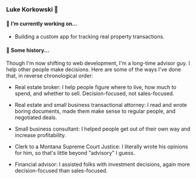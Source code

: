 ### Luke Korkowski 👋

<!--
**lukekorkowski/lukekorkowski** is a ✨ _special_ ✨ repository because its `README.md` (this file) appears on your GitHub profile.

Here are some ideas to get you started:

- 🔭 I’m currently working on ...
- 🌱 I’m currently learning ...
- 👯 I’m looking to collaborate on ...
- 🤔 I’m looking for help with ...
- 💬 Ask me about ...
- 📫 How to reach me: ...
- 😄 Pronouns: ...
- ⚡ Fun fact: ...
-->

#### 🔭 I’m currently working on...

- Building a custom app for tracking real property transactions.


#### 📜 Some history...

Though I'm now shifting to web development, I'm a long-time advisor guy. I help other people make decisions. Here are some of the ways I've done that, in reverse chronological order:

- Real estate broker: I help people figure where to live, how much to spend, and whether to sell. Decision-focused, not sales-focused.

- Real estate and small business transactional attorney: I read and wrote boring documents, made them make sense to regular people, and negotiated deals.

- Small business consultant: I helped people get out of their own way and increase profitability.

- Clerk to a Montana Supreme Court Justice: I literally wrote his opinions for him, so that's little beyond "advisory" I guess.

- Financial advisor: I assisted folks with investment decisions, again more decision-focused than sales-focused.
